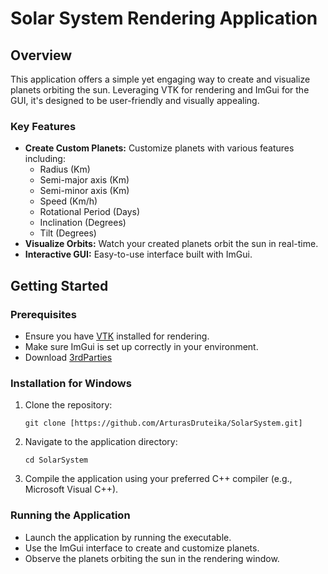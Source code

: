 
# Solar System Rendering Application

## Overview
This application offers a simple yet engaging way to create and visualize planets orbiting the sun. Leveraging VTK for rendering and ImGui for the GUI, it's designed to be user-friendly and visually appealing. 

### Key Features
- **Create Custom Planets:** Customize planets with various features including:
  - Radius (Km)
  - Semi-major axis (Km)
  - Semi-minor axis (Km)
  - Speed (Km/h)
  - Rotational Period (Days)
  - Inclination (Degrees)
  - Tilt (Degrees)
- **Visualize Orbits:** Watch your created planets orbit the sun in real-time.
- **Interactive GUI:** Easy-to-use interface built with ImGui.

## Getting Started

### Prerequisites
- Ensure you have [VTK](https://vtk.org/download/) installed for rendering.
- Make sure ImGui is set up correctly in your environment.
- Download [3rdParties](https://drive.google.com/file/d/1VkfIcD7EybN8SZfTSHQ2dNTX-UXjpk4u/view?usp=drive_link)

### Installation for Windows
1. Clone the repository:
   ```
   git clone [https://github.com/ArturasDruteika/SolarSystem.git]
   ```
2. Navigate to the application directory:
   ```
   cd SolarSystem
   ```
3. Compile the application using your preferred C++ compiler (e.g., Microsoft Visual C++).

### Running the Application
- Launch the application by running the executable.
- Use the ImGui interface to create and customize planets.
- Observe the planets orbiting the sun in the rendering window.

